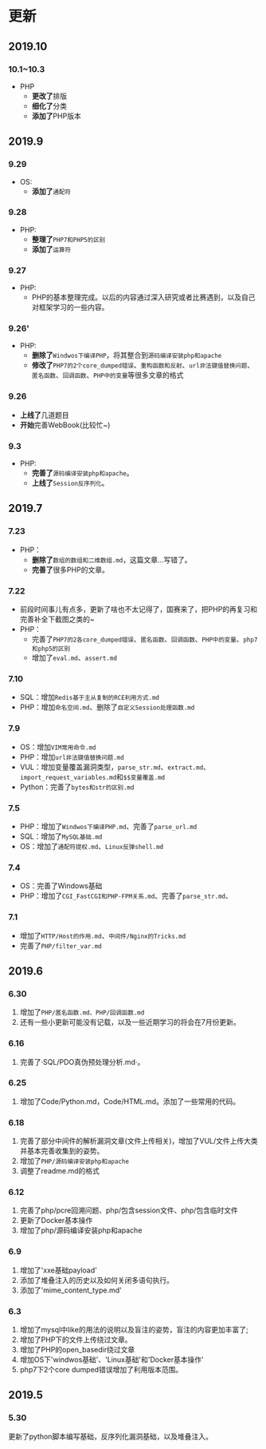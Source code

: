 # 更新

## 2019.10

### 10.1~10.3

- PHP
  - **更改了**排版
  - **细化了**分类
  - **添加了**PHP版本

## 2019.9

### 9.29

- OS:
  - **添加了**`通配符`

### 9.28

- PHP:
  - **整理了**`PHP7和PHP5的区别`
  - **添加了**`运算符`

### 9.27

- PHP:
  - PHP的基本整理完成。以后的内容通过深入研究或者比赛遇到，以及自己对框架学习的一些内容。

### 9.26'

- PHP:
  - **删除了**`Windwos下编译PHP`，将其整合到`源码编译安装php和apache`
  - **修改了**`PHP7的2个core_dumped错误`、`重构函数和反射`、`url非法键值替换问题`、`匿名函数`、`回调函数`、`PHP中的变量`等很多文章的格式

### 9.26

- **上线了**几道题目
- **开始**完善WebBook(比较忙~)

### 9.3
- PHP:
	- **完善了**`源码编译安装php和apache`。
	- **上线了**`Session反序列化`。 

## 2019.7

### 7.23

- PHP：
  - **删除了**`数组的数组和二维数组.md`，这篇文章...写错了。
  - **完善了**很多PHP的文章。

### 7.22

- 前段时间事儿有点多，更新了啥也不太记得了，国赛来了，把PHP的再复习和完善补全下截图之类的~
- PHP：
  - 完善了`PHP7的2各core_dumped错误`、`匿名函数`、`回调函数`、`PHP中的变量`、`php7和php5的区别`
  - 增加了`eval.md`、`assert.md`


### 7.10
- SQL：增加`Redis基于主从复制的RCE利用方式.md`
- PHP：增加`命名空间.md`、删除了`自定义Session处理函数.md`  

### 7.9

- OS：增加`VIM常用命令.md`
- PHP：增加`url非法键值替换问题.md`
- VUL：增加变量覆盖漏洞类型，`parse_str.md`、`extract.md`、`import_request_variables.md`和`$$变量覆盖.md`
- Python：完善了`bytes和str的区别.md`

### 7.5
- PHP：增加了`Windwos下编译PHP.md`、完善了`parse_url.md`
- SQL：增加了`MySQL基础.md`
- OS：增加了`通配符提权.md`、`Linux反弹shell.md`

### 7.4
- OS：完善了Windows基础
- PHP：增加了`CGI_FastCGI和PHP-FPM关系.md`、完善了`parse_str.md`、

### 7.1
- 增加了`HTTP/Host的作用.md`、`中间件/Nginx的Tricks.md` 
- 完善了`PHP/filter_var.md`

## 2019.6

### 6.30
1. 增加了`PHP/匿名函数.md、PHP/回调函数.md`  
2. 还有一些小更新可能没有记载，以及一些近期学习的将会在7月份更新。

### 6.16
1. 完善了·SQL/PDO真伪预处理分析.md·。

### 6.25
1. 增加了Code/Python.md，Code/HTML.md。添加了一些常用的代码。

### 6.18
1. 完善了部分中间件的解析漏洞文章(文件上传相关)，增加了VUL/文件上传大类并基本完善收集到的姿势。
2. 增加了`PHP/源码编译安装php和apache`
3. 调整了readme.md的格式

### 6.12
1. 完善了php/pcre回溯问题、php/包含session文件、php/包含临时文件
2. 更新了Docker基本操作
3. 增加了php/源码编译安装php和apache

### 6.9
1. 增加了'xxe基础payload'
2. 添加了堆叠注入的历史以及如何关闭多语句执行。
3. 添加了'mime_content_type.md'

### 6.3
1. 增加了mysql中like的用法的说明以及盲注的姿势，盲注的内容更加丰富了;
2. 增加了PHP下的文件上传绕过文章。
4. 增加了PHP的open_basedir绕过文章
5. 增加OS下'windwos基础'、'Linux基础'和'Docker基本操作'
6. php7下2个core dumped错误增加了利用版本范围。

## 2019.5

### 5.30
更新了python脚本编写基础，反序列化漏洞基础，以及堆叠注入。
